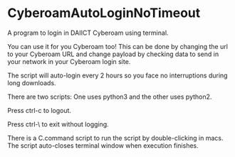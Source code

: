 # CyberoamAutoLoginNoTimeout
A program to login in DAIICT Cyberoam using terminal.

You can use it for you Cyberoam too! This can be done by changing the url to your Cyberoam URL and change payload by checking data to send in your network in your Cyberoam login site.

The script will auto-login every 2 hours so you face no interruptions during long downloads.

There are two scripts: One uses python3 and the other uses python2.

Press ctrl-c to logout.

Press ctrl-\ to exit without logging.

There is a C.command script to run the script by double-clicking in macs. The script auto-closes terminal window when execution finishes. 
